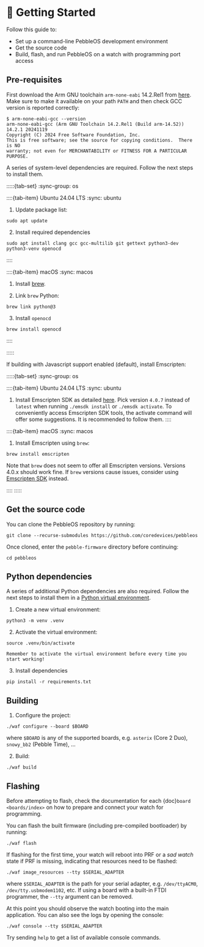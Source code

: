 # 🚀 Getting Started

Follow this guide to:

- Set up a command-line PebbleOS development environment
- Get the source code
- Build, flash, and run PebbleOS on a watch with programming port access

## Pre-requisites

First download the Arm GNU toolchain `arm-none-eabi` 14.2.Rel1 from [here](https://developer.arm.com/downloads/-/arm-gnu-toolchain-downloads).
Make sure to make it available on your path `PATH` and then check GCC version is reported correctly:

```shell
$ arm-none-eabi-gcc --version
arm-none-eabi-gcc (Arm GNU Toolchain 14.2.Rel1 (Build arm-14.52)) 14.2.1 20241119
Copyright (C) 2024 Free Software Foundation, Inc.
This is free software; see the source for copying conditions.  There is NO
warranty; not even for MERCHANTABILITY or FITNESS FOR A PARTICULAR PURPOSE.
```

A series of system-level dependencies are required.
Follow the next steps to install them.

:::::{tab-set}
:sync-group: os

::::{tab-item} Ubuntu 24.04 LTS
:sync: ubuntu

1. Update package list:

```shell
sudo apt update
```

2. Install required dependencies

```shell
sudo apt install clang gcc gcc-multilib git gettext python3-dev python3-venv openocd
```

::::

::::{tab-item} macOS
:sync: macos

1. Install [brew](https://brew.sh/).

2. Link `brew` Python:

```shell
brew link python@3
```

3. Install `openocd`

```shell
brew install openocd
```

::::

:::::

If building with Javascript support enabled (default), install Emscripten:

:::::{tab-set}
:sync-group: os

::::{tab-item} Ubuntu 24.04 LTS
:sync: ubuntu

1. Install Emscripten SDK as detailed [here](https://emscripten.org/docs/getting_started/downloads.html).
   Pick version `4.0.7` instead of `latest` when running `./emsdk install` or `./emsdk activate`.
   To conveniently access Emscripten SDK tools, the activate command will offer some suggestions.
   It is recommended to follow them.
::::

::::{tab-item} macOS
:sync: macos

1. Install Emscripten using `brew`:

```shell
brew install emscripten
```

Note that `brew` does not seem to offer all Emscripten versions.
Versions 4.0.x should work fine.
If `brew` versions cause issues, consider using [Emscripten SDK](https://emscripten.org/docs/getting_started/downloads.html) instead.

::::
:::::

## Get the source code

You can clone the PebbleOS repository by running:

```shell
git clone --recurse-submodules https://github.com/coredevices/pebbleos
```

Once cloned, enter the `pebble-firmware` directory before continuing:

```shell
cd pebbleos
```

## Python dependencies

A series of additional Python dependencies are also required.
Follow the next steps to install them in a [Python virtual environment](https://docs.python.org/3/library/venv.html).

1. Create a new virtual environment:

```shell
python3 -m venv .venv
```

2. Activate the virtual environment:

```shell
source .venv/bin/activate
```

```{tip}
Remember to activate the virtual environment before every time you start working!
```

3. Install dependencies

```shell
pip install -r requirements.txt
```

## Building

1. Configure the project:

```shell
./waf configure --board $BOARD
```

where `$BOARD` is any of the supported boards, e.g. `asterix` (Core 2 Duo), `snowy_bb2` (Pebble Time), ...

2. Build:

```shell
./waf build
```

## Flashing

Before attempting to flash, check the documentation for each {doc}`board <boards/index>` on how to prepare and connect your watch for programming.

You can flash the built firmware (including pre-compiled bootloader) by running:

```shell
./waf flash
```

If flashing for the first time, your watch will reboot into PRF or a _sad watch_ state if PRF is missing, indicating that resources need to be flashed:

```shell
./waf image_resources --tty $SERIAL_ADAPTER
```

where `$SERIAL_ADAPTER` is the path for your serial adapter, e.g. `/dev/ttyACM0`, `/dev/tty.usbmodem1102`, etc.
If using a board with a built-in FTDI programmer, the `--tty` argument can be removed.

At this point you should observe the watch booting into the main application.
You can also see the logs by opening the console:

```shell
./waf console --tty $SERIAL_ADAPTER
```

Try sending `help` to get a list of available console commands.

